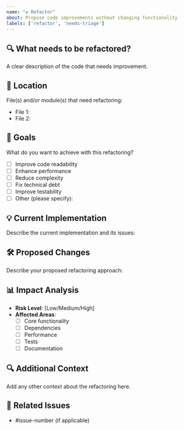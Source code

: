 ```yaml
---
name: "♻️ Refactor"
about: Propose code improvements without changing functionality
labels: ['refactor', 'needs-triage']
---
```


## 🔍 What needs to be refactored?
A clear description of the code that needs improvement.

## 📍 Location
File(s) and/or module(s) that need refactoring:
- File 1:
- File 2:

## 🎯 Goals
What do you want to achieve with this refactoring?
- [ ] Improve code readability
- [ ] Enhance performance
- [ ] Reduce complexity
- [ ] Fix technical debt
- [ ] Improve testability
- [ ] Other (please specify):

## 💡 Current Implementation
Describe the current implementation and its issues:

## 🛠️ Proposed Changes
Describe your proposed refactoring approach:

## 📊 Impact Analysis
- **Risk Level**: [Low/Medium/High]
- **Affected Areas**:
  - [ ] Core functionality
  - [ ] Dependencies
  - [ ] Performance
  - [ ] Tests
  - [ ] Documentation

## 🔍 Additional Context
Add any other context about the refactoring here.

## 🔗 Related Issues
- #issue-number (if applicable)
